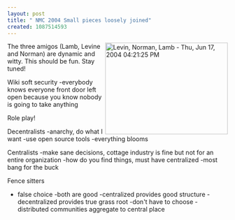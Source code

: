 ```yaml
---
layout: post
title: " NMC 2004 Small pieces loosely joined"
created: 1087514593
---
```

<a href="http://www.rolandtanglao.com/images/Thu, Jun 17, 2004 04:21:25 PM.jpg" onclick="window.open('http://www.rolandtanglao.com/images/Thu, Jun 17, 2004 04:21:25 PM.jpg','popup','width=640,height=480,scrollbars=yes,resizable=yes,toolbar=no,directories=no,location=no,menubar=no,status=yes,left=0,top=0');return false"><img src="http://www.rolandtanglao.com/images/Thu, Jun 17, 2004 04:21:25 PM-tm.jpg" height="210" width="280" align="right" alt="Levin, Norman, Lamb - Thu, Jun 17, 2004 04:21:25 PM" /></a>

The three amigos (Lamb, Levine and Norman) are dynamic and witty. This should be fun.  Stay tuned!

Wiki soft security
-everybody knows everyone front door left open because you know nobody is going to take anything

Role play!

Decentralists
-anarchy, do what I want
-use open source tools
-everything blooms

Centralists
-make sane decisions, cottage industry is fine  but not for an entire organization
-how do you find things, must have centralized 
-most bang for the buck

Fence sitters
- false choice
-both are good
-centralized provides good structure
-decentralized provides true grass root
-don't have to choose
-distributed communities aggregate to central place


